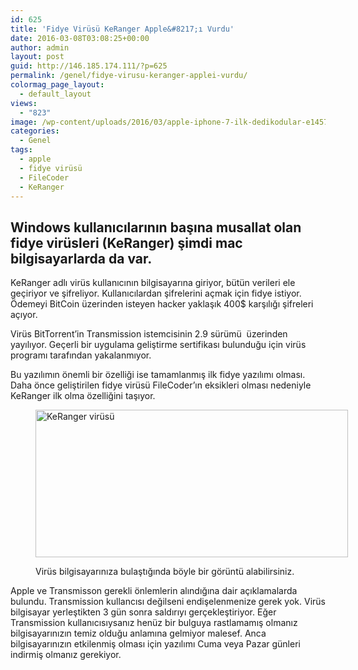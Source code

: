 ```yaml
---
id: 625
title: 'Fidye Virüsü KeRanger Apple&#8217;ı Vurdu'
date: 2016-03-08T03:08:25+00:00
author: admin
layout: post
guid: http://146.185.174.111/?p=625
permalink: /genel/fidye-virusu-keranger-applei-vurdu/
colormag_page_layout:
  - default_layout
views:
  - "823"
image: /wp-content/uploads/2016/03/apple-iphone-7-ilk-dedikodular-e1457406573764.jpg
categories:
  - Genel
tags:
  - apple
  - fidye virüsü
  - FileCoder
  - KeRanger
---
```

## Windows kullanıcılarının başına musallat olan fidye virüsleri (KeRanger) şimdi mac bilgisayarlarda da var.

KeRanger adlı virüs kullanıcının bilgisayarına giriyor, bütün verileri ele geçiriyor ve şifreliyor. Kullanıcılardan şifrelerini açmak için fidye istiyor. Ödemeyi BitCoin üzerinden isteyen hacker yaklaşık 400$ karşılığı şifreleri açıyor.

Virüs BitTorrent’in Transmission istemcisinin 2.9 sürümü  üzerinden yayılıyor. Geçerli bir uygulama geliştirme sertifikası bulunduğu için virüs programı tarafından yakalanmıyor.

Bu yazılımın önemli bir özelliği ise tamamlanmış ilk fidye yazılımı olması. Daha önce geliştirilen fidye virüsü FileCoder&#8217;ın eksikleri olması nedeniyle KeRanger ilk olma özelliğini taşıyor.<figure id="attachment_627" aria-describedby="caption-attachment-627" style="width: 500px" class="wp-caption aligncenter">

<a href="http://146.185.174.111/wp-content/uploads/2016/03/ransomreq.png" rel="attachment wp-att-627"><img class="wp-image-627 size-full" src="http://146.185.174.111/wp-content/uploads/2016/03/ransomreq.png" alt="KeRanger virüsü" width="500" height="236" srcset="http://localhost:8080/mysite/wp-content/uploads/2016/03/ransomreq.png 500w, http://localhost:8080/mysite/wp-content/uploads/2016/03/ransomreq-300x142.png 300w" sizes="(max-width: 500px) 100vw, 500px" /></a><figcaption id="caption-attachment-627" class="wp-caption-text">Virüs bilgisayarınıza bulaştığında böyle bir görüntü alabilirsiniz.</figcaption></figure> 

Apple ve Transmisson gerekli önlemlerin alındığına dair açıklamalarda bulundu. Transmission kullancısı değilseni endişelenmenize gerek yok. Virüs bilgisayar yerleştikten 3 gün sonra saldırıyı gerçekleştiriyor. Eğer Transmission kullanıcısıysanız henüz bir bulguya rastlamamış olmanız bilgisayarınızın temiz olduğu anlamına gelmiyor malesef. Anca bilgisayarınızın etkilenmiş olması için yazılımı Cuma veya Pazar günleri indirmiş olmanız gerekiyor.
